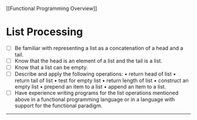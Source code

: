 [[Functional Programming Overview]]
# List Processing

- [ ] Be familiar with representing a list as a concatenation of a head and a tail. 
- [ ] Know that the head is an element of a list and the tail is a list. 
- [ ] Know that a list can be empty.
- [ ] Describe and apply the following operations:                                                                               • return head of list • return tail of list • test for empty list • return length of list                         • construct an empty list • prepend an item to a list • append an item to a list.
- [ ] Have experience writing programs for the list operations mentioned above in a functional programming language or in a language with support for the functional paradigm.
---
